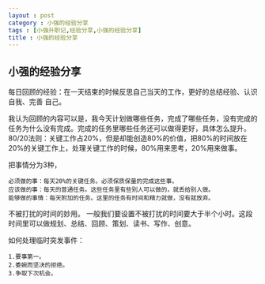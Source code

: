 ```yaml
---
layout : post
category : 小强的经验分享
tags : [小强升职记,经验分享,小强的经验分享]
title : 小强的经验分享
---
```


## 小强的经验分享 ##

每日回顾的经验：在一天结束的时候反思自己当天的工作，更好的总结经验、认识自我、完善
自己。

我认为回顾的内容可以是，我今天计划做哪些任务，完成了哪些任务，没有完成的任务为什么没有完成。完成的任务里哪些任务还可以做得更好，具体怎么提升。
80/20法则：关键工作占20%，但是却能创造80%的价值，把80%的时间放在20%的关键工作上，处理关键工作的时候，80%用来思考，20%用来做事。

把事情分为3种，

	必须做的事：每天20%的关键任务。必须保质保量的完成这些事。
	应该做的事：每天的普通任务。这些任务里有些别人可以做的，就丢给别人做。
	能够做的事情：每天附加的任务。这里的任务有时间和精力就做，没有就放弃。

不被打扰的时间的妙用。
一般我们要设置不被打扰的时间要大于半个小时。这段时间里可以做规划、总结、回顾、策划、读书、写作、创意。

如何处理临时突发事件：

	1.要事第一。
	2.委婉而坚决的拒绝。
	3.争取下次机会。
